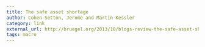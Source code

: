 ```yaml
---
title: The safe asset shortage
author: Cohen-Setton, Jerome and Martin Kessler
category: link
external_url: http://bruegel.org/2013/10/blogs-review-the-safe-asset-shortage/#.USdw5qVXs-I
tags: macro
---
```

